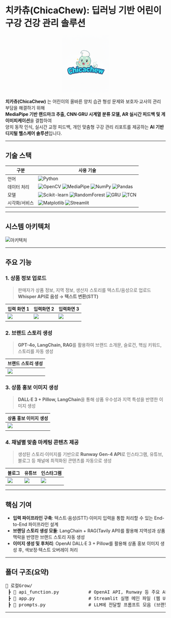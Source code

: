 #  치카츄(ChicaChew): 딥러닝 기반 어린이 구강 건강 관리 솔루션 

<p align="center">
  <img src="images/logo.png" alt="LocalGrow Banner" width="150"/>
</p>

**치카츄(ChicaChew)** 는 어린이의 올바른 양치 습관 형성 문제와 보호자·교사의 관리 부담을 해결하기 위해  
**MediaPipe 기반 랜드마크 추출, CNN·GRU 시계열 분류 모델, AR 실시간 피드백 및 게이미피케이션**을 결합하여  
양치 동작 인식, 실시간 교정 피드백, 개인 맞춤형 구강 관리 리포트를 제공하는 **AI 기반 디지털 헬스케어 솔루션**입니다.
***

## 기술 스택


| 구분       | 사용 기술 |
|-----------|-----------|
| 언어       | ![Python](https://img.shields.io/badge/Python-3776AB?style=flat&logo=python&logoColor=white) |
| 데이터 처리 | ![OpenCV](https://img.shields.io/badge/OpenCV-27338e?style=flat&logo=opencv&logoColor=white) ![MediaPipe](https://img.shields.io/badge/MediaPipe-FF6F00?style=flat) ![NumPy](https://img.shields.io/badge/NumPy-013243?style=flat&logo=numpy&logoColor=white) ![Pandas](https://img.shields.io/badge/Pandas-150458?style=flat&logo=pandas&logoColor=white) |
| 모델       | ![Scikit-learn](https://img.shields.io/badge/scikit--learn-F7931E?style=flat&logo=scikitlearn&logoColor=white) ![RandomForest](https://img.shields.io/badge/RandomForest-228B22?style=flat) ![GRU](https://img.shields.io/badge/GRU-8A2BE2?style=flat) ![TCN](https://img.shields.io/badge/TemporalConvNet-4169E1?style=flat) |
| 시각화/서비스 | ![Matplotlib](https://img.shields.io/badge/Matplotlib-003B57?style=flat&logo=plotly&logoColor=white) ![Streamlit](https://img.shields.io/badge/Streamlit-FF4B4B?style=flat&logo=streamlit&logoColor=white) |
***

## 시스템 아키텍처

![아키텍처](images/로컬Grow_아키텍처.png)
***

## 주요 기능

### 1. 상품 정보 업로드
> 판매자가 상품 정보, 지역 정보, 생산자 스토리를 텍스트/음성으로 업로드  
> **Whisper API로 음성 → 텍스트 변환(STT)**


| 입력 화면 1 | 입력화면 2 | 입력화면 3 |  
|-------------|-------------|-------------|
| <img src="images/사용자입력1.png" width="300"/> | <img src="images/사용자입력2.png" width="300"/> | <img src="images/사용자입력3.png" width="300"/> |



### 2. 브랜드 스토리 생성
> **GPT-4o, LangChain, RAG**를 활용하여 브랜드 소개문, 슬로건, 핵심 키워드, 스토리를 자동 생성

| **브랜드 스토리 생성** |
|-------------|
| <img src="images/브랜드_스토리_생성.png" width="600"/> |



### 3. 상품 홍보 이미지 생성
> **DALL·E 3 + Pillow, LangChain**을 통해 상품 우수성과 지역 특성을 반영한 이미지 생성

| **상품 홍보 이미지 생성** |
|-------------|
| <img src="images/상품_홍보_이미지_생성.png" width="400"/> | 


### 4. 채널별 맞춤 마케팅 콘텐츠 제공
> 생성된 스토리·이미지를 기반으로 **Runway Gen-4 API**로 인스타그램, 유튜브, 블로그 등 채널에 최적화된 콘텐츠를 자동으로 생성

| 블로그 | 유튜브 | 인스타그램 |
|--------|--------|------------|
| <img src="images/플랫폼_맞춤_마케팅_콘텐츠(블로그).png" width="300"/> | <img src="images/플랫폼_맞춤_마케팅_콘텐츠(유튜브).png" width="300"/> | <img src="images/플랫폼_맞춤_마케팅_콘텐츠(인스타).png" width="300"/> |
***

## 핵심 기여
  - **입력 파이프라인 구축**: 텍스트·음성(STT)·이미지 입력을 통합 처리할 수 있는 End-to-End 파이프라인 설계
  - **브랜딩 스토리 생성 모듈**: LangChain + RAG(Tavily API)를 활용해 지역성과 상품 맥락을 반영한 브랜드 스토리 자동 생성
  - **이미지 생성 및 후처리**: OpenAI DALL·E 3 + Pillow를 활용해 상품 홍보 이미지 생성 후, 색보정·텍스트 오버레이 처리
***

## 폴더 구조(요약)
<pre>
📂 로컬Grow/
 ┣ 📜 api_function.py           # OpenAI API, Runway 등 주요 API 호출 및 데이터 처리 함수 모듈
 ┣ 📜 app.py                    # Streamlit 실행 메인 파일 (웹 UI 구동)
 ┣ 📜 prompts.py                # LLM에 전달할 프롬프트 모음 (브랜딩 스토리, 콘텐츠 생성 등)
</pre>
***



